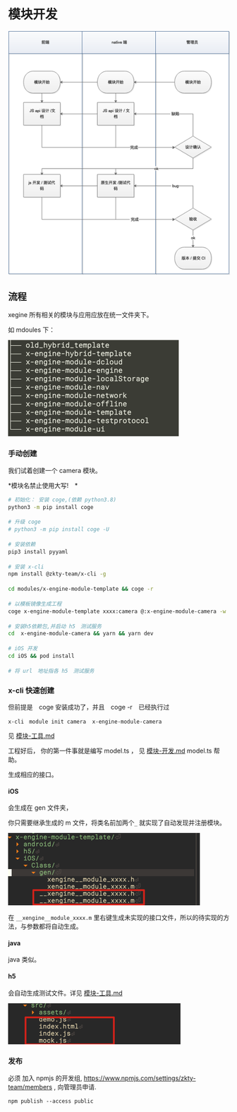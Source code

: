 # 模块开发



![image-20200831115529166](assets/image-20200831115529166.png)

 

## 流程

xegine 所有相关的模块与应用应放在统一文件夹下。

如 mdoules 下：

![image-20200813135912005](assets/image-20200813135912005.png)



### 手动创建

我们试着创建一个 camera 模块。

*模块名禁止使用大写!　*

```bash
# 初始化： 安装 coge,(依赖 python3.8)
python3 -m pip install coge  

# 升级 coge
# python3 -m pip install coge -U

# 安装依赖
pip3 install pyyaml 

# 安装 x-cli 
npm install @zkty-team/x-cli -g 

cd modules/x-engine-module-template && coge -r

# 以模板镜像生成工程
coge x-engine-module-template xxxx:camera @:x-engine-module-camera -w

# 安装h5依赖包,并启动 h5　测试服务
cd  x-engine-module-camera && yarn && yarn dev

# iOS 开发
cd iOS && pod install　

# 将 url　地址指各 h5　测试服务
```



### x-cli 快速创建

但前提是　coge 安装成功了，并且　coge -r　已经执行过

```
x-cli　module init camera  x-engine-module-camera   　
```

见 [模块-工具.md](模块-工具.md) 





工程好后， 你的第一件事就是编写 model.ts ， 见  [模块-开发.md](模块-开发.md)  model.ts 帮助。

生成相应的接口。

#### iOS

 会生成在 gen 文件夹， 

你只需要继承生成的 m 文件，将类名前加两个`_` 就实现了自动发现并注册模块。

![image-20200925140226373](assets/image-20200925140226373.png)



在 `__xengine__module_xxxx.m` 里右键生成未实现的接口文件，所以的待实现的方法，与参数都将自动生成。



#### java

java 类似。



#### h5

会自动生成测试文件。详见  [模块-工具.md](模块-工具.md) 

![image-20200925140423583](assets/image-20200925140423583.png)

### 发布

必须 加入 npmjs 的开发组,  https://www.npmjs.com/settings/zkty-team/members , 向管理员申请.

```
npm publish --access public
```

